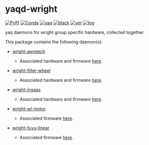 # yaqd-wright

[![PyPI](https://img.shields.io/pypi/v/yaqd-wright)](https://pypi.org/project/yaqd-wright)
[![Conda](https://img.shields.io/conda/vn/conda-forge/yaqd-wright)](https://anaconda.org/conda-forge/yaqd-wright)
[![yaq](https://img.shields.io/badge/framework-yaq-orange)](https://yaq.fyi/)
[![black](https://img.shields.io/badge/code--style-black-black)](https://black.readthedocs.io/)
[![ver](https://img.shields.io/badge/calver-YYYY.0M.MICRO-blue)](https://calver.org/)
[![log](https://img.shields.io/badge/change-log-informational)](https://gitlab.com/yaq/yaqd-wright/-/blob/main/CHANGELOG.md)

yaq daemons for wright group specific hardware, collected together

This package contains the following daemon(s):

- [wright-aerotech](https://yaq.fyi/daemons/wright-aerotech)
    - Associated hardware and firmware [here](https://github.com/wright-group/Aerotech-101SMC2EN-Control).
- [wright-filter-wheel](https://yaq.fyi/daemons/wright-filter-wheel)
    - Associated hardware and firmware [here](https://github.com/wright-group/FilterWheels).
- [wright-ingaas](https://yaq.fyi/daemons/wright-ingaas)
    - Associated hardware and firmware [here](https://github.com/wright-group/InGaAs-array).
- [wright-wl-motor](https://yaq.fyi/daemons/wright-wl-motor)
    - Associated firmware [here](https://github.com/wright-group/wl-motor).

- [wright-fuyu-linear](https://yaq.fyi/daemons/wright-fuyu-linear)
    - Associated firmware [here](https://github.com/wright-group/FilterWheels).